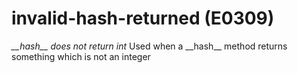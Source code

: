 # invalid-hash-returned (E0309)

*\_\_hash\_\_ does not return int* Used when a \_\_hash\_\_ method
returns something which is not an integer
